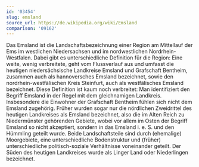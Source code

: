 ```yaml
---
id: '03454'
slug: emsland
source_url: https://de.wikipedia.org/wiki/Emsland
comparison: '09162'
---
```


Das Emsland ist die Landschaftsbezeichnung einer Region am Mittellauf der Ems im westlichen Niedersachsen und im nordwestlichen Nordrhein-Westfalen. Dabei gibt es unterschiedliche Definition für die Region: Eine weite, wenig verbreitete, geht vom Flussverlauf aus und umfasst die heutigen niedersächsische Landkreise Emsland und Grafschaft Bentheim, zusammen auch als hannoversches Emsland bezeichnet, sowie den nordrhein-westfälischen Kreis Steinfurt, auch als westfälisches Emsland bezeichnet. Diese Definition ist kaum noch verbreitet: Man identifiziert den Begriff Emsland in der Regel mit dem gleichnamigen Landkreis. Insbesondere die Einwohner der Grafschaft Bentheim fühlen sich nicht dem Emsland zugehörig. Früher wurden sogar nur die nördlichen Zweidrittel des heutigen Landkreises als Emsland bezeichnet, also die im Alten Reich zu Niedermünster gehörenden Gebiete, wobei vor allem im Osten der Begriff Emsland so nicht akzeptiert, sondern in das Emsland i. e. S. und den Hümmling geteilt wurde. Beide Landschaftsteile sind durch (ehemalige) Moorgebiete, eine unterschiedliche Bodenstruktur und (früher) unterschiedliche politisch-soziale Verhältnisse voneinander geteilt. Der Süden des heutigen Landkreises wurde als Linger Land oder Niederlingen bezeichnet.
